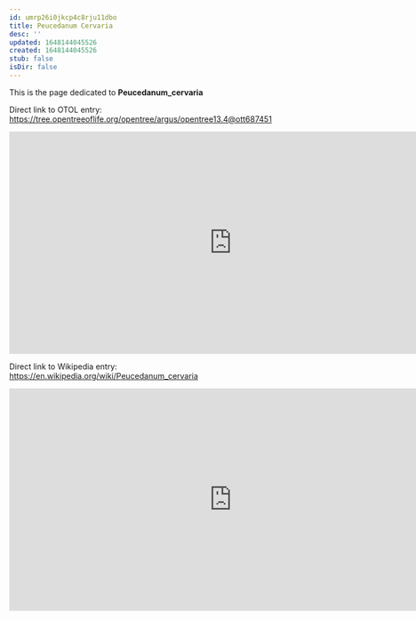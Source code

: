 ```yaml
---
id: umrp26i0jkcp4c8rju11dbo
title: Peucedanum Cervaria
desc: ''
updated: 1648144045526
created: 1648144045526
stub: false
isDir: false
---
```

This is the page dedicated to **Peucedanum_cervaria**


Direct link to OTOL entry: https://tree.opentreeoflife.org/opentree/argus/opentree13.4@ott687451



<html>
    <body>
    <iframe src="https://tree.opentreeoflife.org/opentree/argus/opentree13.4@ott687451"
    width="800" height="400" frameborder="0" allowfullscreen> </iframe>
    </body>
</html>
    


Direct link to Wikipedia entry: https://en.wikipedia.org/wiki/Peucedanum_cervaria



<html>
    <body>
    <iframe src="https://en.wikipedia.org/wiki/Peucedanum_cervaria"
    width="800" height="400" frameborder="0" allowfullscreen> </iframe>
    </body>
</html>
    
